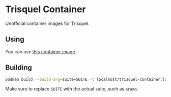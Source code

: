 # Trisquel Container

Unofficial container images for Trisquel.

## Using

You can use [this container image](https://github.com/charles25565/trisquel-container/pkgs/container/trisquel-container).

## Building

```sh
podman build --build-arg=suite=SUITE -t localhost/trisquel-container:latest .
```

Make sure to replace `SUITE` with the actual suite, such as `aramo`.

